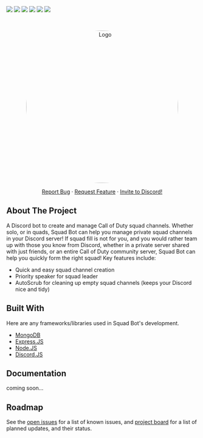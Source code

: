 <!-- PROJECT SHIELDS -->
[![][readme-shield]][readme-url]
[![][version-shield]][version-url]
![][contributors-shield]
[![][issues-shield]][issues-url]
![][lisence-shield]
![][keywords-shield]



<!-- PROJECT LOGO -->
<br />
<p align="center">
  <a href="#">
    <img src="https://imgur.com/DFOtb1J.jpg" alt="Logo" width="400" style="border-radius: 50%;">
  </a>

  <!-- <h3 align="center">[COD]Squad Bot</h3> -->

  <p align="center">
    <a href="https://github.com/ALCHElVlY/cod-squad-bot/issues">Report Bug</a>
    ·
    <a href="https://github.com/ALCHElVlY/cod-squad-bot/issues">Request Feature</a>
    ·
    <!-- <a href="https://discord.com/api/oauth2/authorize?client_id=1049822652166049822&permissions=1099799989264&scope=bot">Invite to Discord!</a> -->
    <a href="#">Invite to Discord!</a>
  </p>
</p>



<!-- ABOUT THE PROJECT -->
## About The Project

A Discord bot to create and manage Call of Duty squad channels. Whether solo, or in quads, Squad Bot can help you manage private squad channels in your Discord server! 
If squad fill is not for you, and you would rather team up with those you know from Discord, whether in a private server shared with just friends, or an entire Call of Duty community server, Squad Bot can help you quickly form the right squad!
Key features include:
  * Quick and easy squad channel creation
  * Priority speaker for squad leader
  * AutoScrub for cleaning up empty squad channels (keeps your Discord nice and tidy)



## Built With

Here are any frameworks/libraries used in Squad Bot's development.
* [MongoDB](https://www.mongodb.com/home)
* [Express.JS](https://expressjs.com/)
* [Node.JS](https://nodejs.org/en/)
* [Discord.JS](https://discord.js.org/#/)



<!-- Documentation -->
## Documentation

coming soon...



<!-- ROADMAP -->
## Roadmap

See the [open issues](https://github.com/ALCHElVlY/cod-squad-bot/issues) for a list of known issues, and [project board](https://github.com/users/ALCHElVlY/projects/5) for a list of planned updates, and their status.



<!-- MARKDOWN LINKS & IMAGES -->
[readme-shield]: https://img.shields.io/badge/readme%20style-standard-blue.svg?style=for-the-badge
[readme-url]: https://github.com/ALCHElVlY/cod-squad-bot#readme
[version-shield]: https://img.shields.io/github/v/tag/ALCHElVlY/cod-squad-bot?label=version&style=for-the-badge
[version-url]: https://github.com/ALCHElVlY/cod-squad-bot/releases
[issues-shield]: https://img.shields.io/github/issues/ALCHElVlY/cod-squad-bot?color=blue&style=for-the-badge
[issues-url]: https://github.com/ALCHElVlY/cod-squad-bot/issues
[contributors-shield]: https://img.shields.io/github/contributors/ALCHElVlY/cod-squad-bot?color=blue&style=for-the-badge
[lisence-shield]: https://img.shields.io/github/package-json/license/ALCHElVlY/cod-squad-bot?style=for-the-badge
[keywords-shield]: https://img.shields.io/github/package-json/keywords/ALCHElVlY/cod-squad-bot?color=blue&style=for-the-badge
